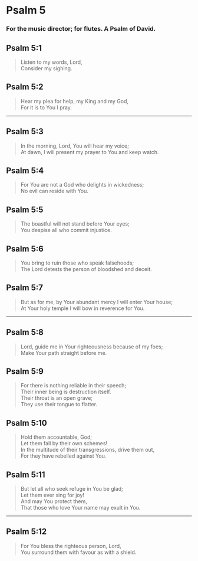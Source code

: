 # Psalm 5

### For the music director; for flutes. A Psalm of David.

## Psalm 5:1

> Listen to my words, Lord,  
> Consider my sighing.

## Psalm 5:2

> Hear my plea for help, my King and my God,  
> For it is to You I pray.

---

## Psalm 5:3

> In the morning, Lord, You will hear my voice;  
> At dawn, I will present my prayer to You and keep watch.

## Psalm 5:4

> For You are not a God who delights in wickedness;  
> No evil can reside with You.

## Psalm 5:5

> The boastful will not stand before Your eyes;  
> You despise all who commit injustice.

## Psalm 5:6

> You bring to ruin those who speak falsehoods;  
> The Lord detests the person of bloodshed and deceit.

## Psalm 5:7

> But as for me, by Your abundant mercy I will enter Your house;  
> At Your holy temple I will bow in reverence for You.

---

## Psalm 5:8

> Lord, guide me in Your righteousness because of my foes;  
> Make Your path straight before me.

## Psalm 5:9

> For there is nothing reliable in their speech;  
> Their inner being is destruction itself.  
> Their throat is an open grave;  
> They use their tongue to flatter.

## Psalm 5:10

> Hold them accountable, God;  
> Let them fall by their own schemes!  
> In the multitude of their transgressions, drive them out,  
> For they have rebelled against You.

## Psalm 5:11

> But let all who seek refuge in You be glad;  
> Let them ever sing for joy!  
> And may You protect them,  
> That those who love Your name may exult in You.

---

## Psalm 5:12

> For You bless the righteous person, Lord,  
> You surround them with favour as with a shield.
